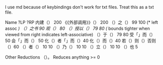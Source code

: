 I use md because of keybindings don't work for txt files. Treat this as a txt file.

Name ?LP ?RP
内建（）   200
《《外部调用》》（） 200
（）之（） 99 100 (* left assoc *)
（）之书   90
观（）     80
（）授以（） 79 80 (* bounds tighter when viewed from right indicates left-associative)
（）于（） 79 80
受「」而（） 50
会「」而（） 50
化（）者「」而（）40
化（）而（）40
若（）则（）否则（）60
（）者（） 10 10
（）乃（） 10 10
（）立（） 10 10
（）也    5


Other Reductions
（）。   Reduces anything >= 0